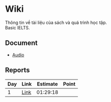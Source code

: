 # **Wiki**

Thông tin về tài liệu của sách và quá trình học tập.
<br>
Basic IELTS.
## **Document**
- [Audio]()
## **Reports**
| Day | Link | Estimate | Point |
| ------ | ------ | ------ | ------ |
| 1 | [Link]() | 01:29:18 ||